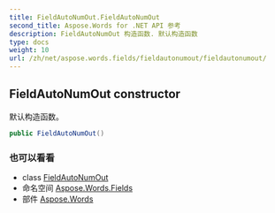 ```yaml
---
title: FieldAutoNumOut.FieldAutoNumOut
second_title: Aspose.Words for .NET API 参考
description: FieldAutoNumOut 构造函数. 默认构造函数
type: docs
weight: 10
url: /zh/net/aspose.words.fields/fieldautonumout/fieldautonumout/
---
```

## FieldAutoNumOut constructor

默认构造函数。

```csharp
public FieldAutoNumOut()
```

### 也可以看看

* class [FieldAutoNumOut](../)
* 命名空间 [Aspose.Words.Fields](../../fieldautonumout/)
* 部件 [Aspose.Words](../../../)


